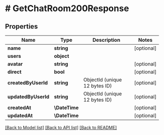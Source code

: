 # # GetChatRoom200Response

## Properties

Name | Type | Description | Notes
------------ | ------------- | ------------- | -------------
**name** | **string** |  | [optional]
**users** | **object** |  |
**avatar** | **string** |  | [optional]
**direct** | **bool** |  | [optional]
**createdByUserId** | **string** | ObjectId (unique 12 bytes ID) | [optional]
**updatedByUserId** | **string** | ObjectId (unique 12 bytes ID) | [optional]
**createdAt** | **\DateTime** |  | [optional]
**updatedAt** | **\DateTime** |  | [optional]

[[Back to Model list]](../../README.md#models) [[Back to API list]](../../README.md#endpoints) [[Back to README]](../../README.md)
